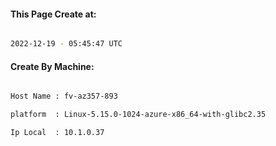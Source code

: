 
   
#### This Page Create at:

```bash

2022-12-19 - 05:45:47 UTC

```

#### Create By Machine:

```bash

Host Name : fv-az357-893

platform  : Linux-5.15.0-1024-azure-x86_64-with-glibc2.35

Ip Local  : 10.1.0.37

```

